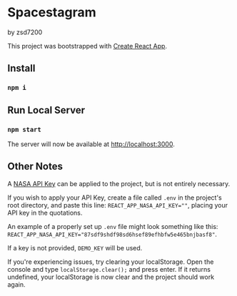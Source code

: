 # Spacestagram
by zsd7200

This project was bootstrapped with [Create React App](https://github.com/facebook/create-react-app).

## Install
### `npm i`

## Run Local Server
### `npm start`

The server will now be available at [http://localhost:3000](http://localhost:3000).

## Other Notes
A [NASA API Key](https://api.nasa.gov/) can be applied to the project, but is not entirely necessary. 

If you wish to apply your API Key, create a file called `.env` in the project's root directory, and 
paste this line: `REACT_APP_NASA_API_KEY=""`, placing your API key in the quotations.

An example of a properly set up `.env` file might look something like this: `REACT_APP_NASA_API_KEY="87sdf9shdf98sd6hsef89efhbfw5e465bnjbasf8"`.

If a key is not provided, `DEMO_KEY` will be used.



If you're experiencing issues, try clearing your localStorage. Open the console and type 
`localStorage.clear();` and press enter. If it returns undefined, your localStorage is now 
clear and the project should work again.